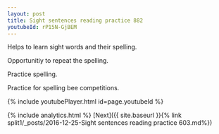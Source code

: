```yaml
---
layout: post
title: Sight sentences reading practice 882
youtubeId: rP15N-GjBEM
---
```

 
 
Helps to learn sight words and their spelling.

Opportunitiy to repeat the spelling. 

Practice spelling. 
 
Practice for spelling bee competitions. 
 
{% include youtubePlayer.html id=page.youtubeId %}
 
 
{% include analytics.html %} 
[Next]({{ site.baseurl }}{% link  split1/_posts/2016-12-25-Sight sentences reading practice 603.md%})
 
